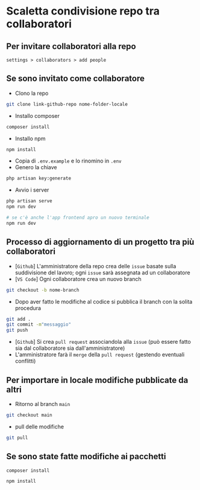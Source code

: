 # Scaletta condivisione repo tra collaboratori

## Per invitare collaboratori alla repo
`settings > collaborators > add people`

## Se sono invitato come collaboratore
- Clono la repo
```bash
git clone link-github-repo nome-folder-locale
```
- Installo composer
```bash
composer install
```
- Installo npm
```bash
npm install
```
- Copia di `.env.example` e lo rinomino in `.env`
- Genero la chiave
```bash
php artisan key:generate
```
- Avvio i server
```bash
php artisan serve
npm run dev

# se c'è anche l'app frontend apro un nuovo terminale
npm run dev
```

## Processo di aggiornamento di un progetto tra più collaboratori
- [`Github`] L'amministratore della repo crea delle `issue` basate sulla suddivisione del lavoro; ogni `issue` sarà assegnata ad un collaboratore
- [`VS Code`] Ogni collaboratore crea un nuovo branch
```bash
git checkout -b nome-branch
```
- Dopo aver fatto le modifiche al codice si pubblica il branch con la solita procedura
```bash
git add .
git commit -m"messaggio"
git push
```
- [`Github`] Si crea `pull request` associandola alla `issue` (può essere fatto sia dal collaboratore sia dall'amministratore)
- L'amministratore farà il `merge` della `pull request` (gestendo eventuali conflitti)

## Per importare in locale modifiche pubblicate da altri
- Ritorno al branch `main`
```bash
git checkout main
```
- pull delle modifiche
```bash
git pull
```

## Se sono state fatte modifiche ai pacchetti
```bash
composer install
```
```bash
npm install
```

